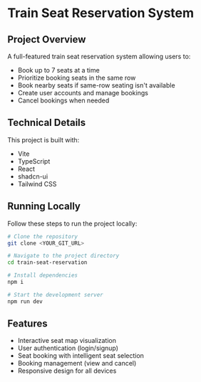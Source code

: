 
# Train Seat Reservation System

## Project Overview

A full-featured train seat reservation system allowing users to:
- Book up to 7 seats at a time
- Prioritize booking seats in the same row
- Book nearby seats if same-row seating isn't available
- Create user accounts and manage bookings
- Cancel bookings when needed

## Technical Details

This project is built with:

- Vite
- TypeScript
- React
- shadcn-ui
- Tailwind CSS

## Running Locally

Follow these steps to run the project locally:

```sh
# Clone the repository
git clone <YOUR_GIT_URL>

# Navigate to the project directory
cd train-seat-reservation

# Install dependencies
npm i

# Start the development server
npm run dev
```

## Features

- Interactive seat map visualization
- User authentication (login/signup)
- Seat booking with intelligent seat selection
- Booking management (view and cancel)
- Responsive design for all devices
